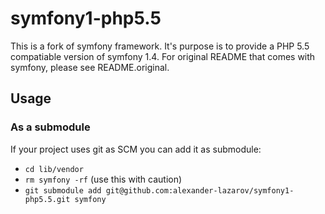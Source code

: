 # symfony1-php5.5

This is a fork of symfony framework. It's purpose is to provide a PHP 5.5 compatiable version of symfony 1.4. For original README that comes with symfony, please see README.original.

## Usage

### As a submodule

If your project uses git as SCM you can add it as submodule:
 * `cd lib/vendor`
 * `rm symfony -rf` (use this with caution)
 * `git submodule add git@github.com:alexander-lazarov/symfony1-php5.5.git symfony`

